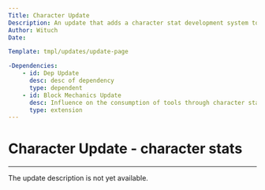 ```yaml
---
Title: Character Update
Description: An update that adds a character stat development system to the game
Author: Wituch
Date:

Template: tmpl/updates/update-page

-Dependencies:
    - id: Dep Update
      desc: desc of dependency
      type: dependent
    - id: Block Mechanics Update
      desc: Influence on the consumption of tools through character statistics - having specific skills or high dexterity will reduce them
      type: extension
---
```


# Character Update - character stats
-----

The update description is not yet available.
